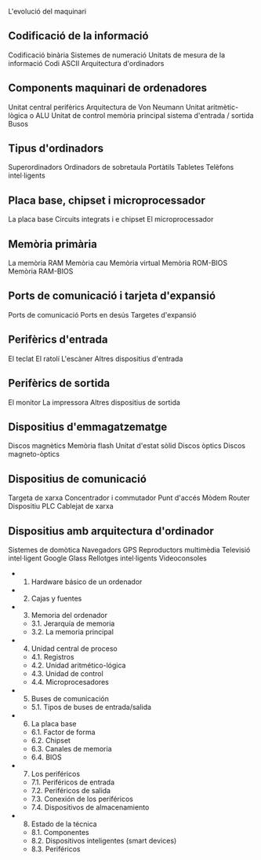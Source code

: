 L&#39;evolució del maquinari

## Codificació de la informació

Codificació binària
Sistemes de numeració
Unitats de mesura de la informació
Codi ASCII
Arquitectura d&#39;ordinadors

## Components maquinari de ordenadores

Unitat central
perifèrics
Arquitectura de Von Neumann
Unitat aritmètic-lògica o ALU
Unitat de control
memòria principal
sistema d&#39;entrada / sortida
Busos

## Tipus d'ordinadors

Superordinadors
Ordinadors de sobretaula
Portàtils
Tabletes
Telèfons intel·ligents

## Placa base, chipset i microprocessador

La placa base
Circuits integrats i e chipset
El microprocessador

## Memòria primària

La memòria RAM
Memòria cau
Memòria virtual
Memòria ROM-BIOS
Memòria RAM-BIOS

## Ports de comunicació i tarjeta d&#39;expansió

Ports de comunicació
Ports en desús
Targetes d&#39;expansió

## Perifèrics d'entrada

El teclat
El ratolí
L'escàner
Altres dispositius d'entrada

## Perifèrics de sortida

El monitor
La impressora
Altres dispositius de sortida

## Dispositius d'emmagatzematge

Discos magnètics
Memòria flash
Unitat d&#39;estat sòlid
Discos òptics
Discos magneto-òptics
## Dispositius de comunicació
Targeta de xarxa
Concentrador i commutador
Punt d&#39;accés
Mòdem
Router
Dispositiu PLC
Cablejat de xarxa
## Dispositius amb arquitectura d'ordinador
Sistemes de domòtica
Navegadors GPS
Reproductors multimèdia
Televisió intel·ligent
Google Glass
Rellotges intel·ligents
Videoconsoles






- 1. Hardware básico de un ordenador
- 2. Cajas y fuentes 
- 3. Memoria del ordenador
  - 3.1. Jerarquía de memoria
  - 3.2. La memoria principal
- 4. Unidad central de proceso
  - 4.1. Registros
  - 4.2. Unidad aritmético-lógica
  - 4.3. Unidad de control
  - 4.4. Microprocesadores
- 5. Buses de comunicación
  - 5.1. Tipos de buses de entrada/salida 
- 6. La placa base 
  - 6.1. Factor de forma
  - 6.2. Chipset
  - 6.3. Canales de memoria
  - 6.4. BIOS
- 7. Los periféricos
  - 7.1. Periféricos de entrada
  - 7.2. Periféricos de salida
  - 7.3. Conexión de los periféricos
  - 7.4. Dispositivos de almacenamiento
- 8. Estado de la técnica 
  - 8.1. Componentes
  - 8.2. Dispositivos inteligentes (smart devices)
  - 8.3. Periféricos
